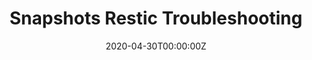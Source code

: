 ---
date: "2020-04-30T00:00:00Z"
lastmod: "2020-04-30T00:00:00Z"
title: "Snapshots Restic Troubleshooting"
weight: "2"
redirect: "https://velero.io/docs/main/restic/#troubleshooting"
---